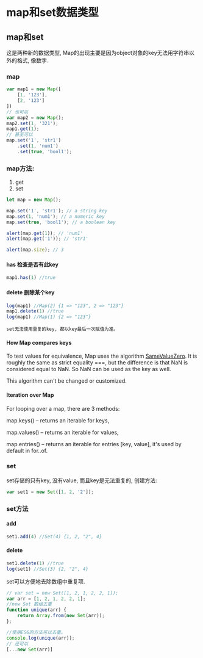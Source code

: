 # map和set数据类型

## map和set

这是两种新的数据类型, Map的出现主要是因为object对象的key无法用字符串以外的格式, 像数字. 

### map

``` js
var map1 = new Map([
    [1, '123'],
    [2, '123']
])
// 也可以
var map2 = new Map();
map2.set(1, '321');
map1.get(1);
// 甚至可以
map.set('1', 'str1')
    .set(1, 'num1')
    .set(true, 'bool1');
```

### map方法:

1. get 
2. set

``` js
let map = new Map();

map.set('1', 'str1'); // a string key
map.set(1, 'num1'); // a numeric key
map.set(true, 'bool1'); // a boolean key

alert(map.get(1)); // 'num1'
alert(map.get('1')); // 'str1'

alert(map.size); // 3
```

#### has 检查是否有此key

``` js
map1.has(1) //true
```

#### delete 删除某个key

``` js
log(map1) //Map(2) {1 => "123", 2 => "123"}
map1.delete(1) //true
log(map1) //Map(1) {2 => "123"}
```

`set无法使用重复的key, 都以key最后一次赋值为准。 ` 

#### How Map compares keys

To test values for equivalence, Map uses the algorithm [SameValueZero](https://tc39.github.io/ecma262/#sec-samevaluezero). It is roughly the same as strict equality ===, but the difference is that NaN is considered equal to NaN. So NaN can be used as the key as well.

This algorithm can't be changed or customized.

#### Iteration over Map

For looping over a map, there are 3 methods:

map.keys() – returns an iterable for keys, 

map.values() – returns an iterable for values, 

map.entries() – returns an iterable for entries [key, value], it's used by default in for..of.

### set

set存储的只有key, 没有value, 而且key是无法重复的, 创建方法:

``` js
var set1 = new Set([1, 2, '2']);
```

### set方法

#### add

``` js
set1.add(4) //Set(4) {1, 2, "2", 4}
```

#### delete

``` js
set1.delete(1) //true
log(set1) //Set(3) {2, "2", 4}
```

set可以方便地去除数组中重复项. 

``` js
// var set = new Set([1, 2, 1, 2, 2, 1]); 
var arr = [1, 2, 1, 2, 2, 1];
//new Set 数组去重
function unique(arr) {
    return Array.from(new Set(arr));
};
```

``` js
//使用ES6的方法可以去重。 
console.log(unique(arr));
// 还可以
[...new Set(arr)]
```

